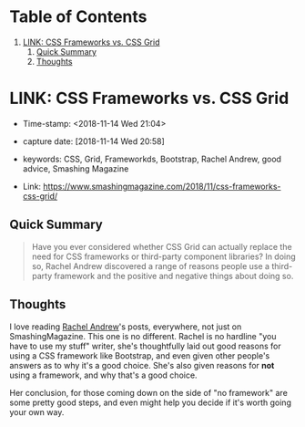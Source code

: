 
# Table of Contents

1.  [LINK: CSS Frameworks vs. CSS Grid](#orgc581eff)
    1.  [Quick Summary](#orgc1c4e4e)
    2.  [Thoughts](#org419b38a)


<a id="orgc581eff"></a>

# LINK: CSS Frameworks vs. CSS Grid

-   Time-stamp: <span class="timestamp-wrapper"><span class="timestamp">&lt;2018-11-14 Wed 21:04&gt;</span></span>
-   capture date: <span class="timestamp-wrapper"><span class="timestamp">[2018-11-14 Wed 20:58]</span></span>
-   keywords: CSS, Grid, Frameworkds, Bootstrap, Rachel Andrew, good advice, Smashing Magazine

-   Link: <https://www.smashingmagazine.com/2018/11/css-frameworks-css-grid/>


<a id="orgc1c4e4e"></a>

## Quick Summary

> Have you ever considered whether CSS Grid can actually replace the need for CSS frameworks or third-party component libraries? In doing so, Rachel Andrew discovered a range of reasons people use a third-party framework and the positive and negative things about doing so.


<a id="org419b38a"></a>

## Thoughts

I love reading [Rachel Andrew](https://www.smashingmagazine.com/author/rachel-andrew)'s posts, everywhere, not just on SmashingMagazine. This one is no different. Rachel is no hardline "you have to use my stuff" writer, she's thoughtfully laid out good reasons for using a CSS framework like Bootstrap, and even given other people's answers as to why it's a good choice. She's also given reasons for **not** using a framework, and why that's a good choice.

Her conclusion, for those coming down on the side of "no framework" are some pretty good steps, and even might help you decide if it's worth going your own way.

